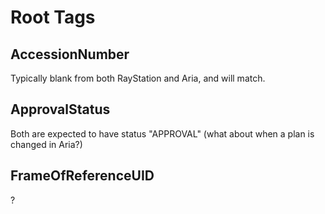 # Root Tags

## AccessionNumber
Typically blank from both RayStation and Aria, and will match.

## ApprovalStatus
Both are expected to have status "APPROVAL" (what about when a plan is changed in Aria?)

## FrameOfReferenceUID
?




